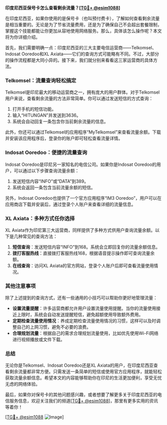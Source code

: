 **印度尼西亚保号卡怎么查看剩余流量？[[TG💪+ @esim1088](https://t.me/s/esim1088)]**

在印度尼西亚，如果你使用的是保号卡（也叫预付费卡），了解如何查看剩余流量是相当重要的。无论是为了节省流量费用，还是为了确保自己不会超出套餐限制，掌握这个技能都能让你更加从容地使用网络服务。那么，具体该怎么操作呢？本文将为你详细介绍。

首先，我们需要明确一点：印度尼西亚的三大主要电信运营商——Telkomsel、Indosat Ooredoo和XL Axiata——它们的查询方式可能略有不同。不过，大部分的操作流程都是大同小异的。接下来，我们就分别来看看这三家运营商的具体方法。

### Telkomsel：流量查询轻松搞定

Telkomsel是印尼最大的移动运营商之一，拥有庞大的用户群体。对于Telkomsel用户来说，查看剩余流量的方法非常简单。你可以通过发送短信的方式查询：

1. 打开手机的短信功能。
2. 输入“HITUNGAN”并发送到3636。
3. 系统会自动回复一条包含你当前剩余流量的信息。

此外，你还可以通过Telkomsel的应用程序“MyTelkomsel”来查看流量余额。下载并安装该应用程序后，登录你的账户即可轻松查看流量详情。

### Indosat Ooredoo：便捷的流量查询

Indosat Ooredoo是印尼另一家知名的电信公司。如果你是Indosat Ooredoo的用户，可以通过以下步骤查询流量余额：

1. 发送短信内容“INFO”或“DATA”到389。
2. 系统会返回一条包含当前流量余额的短信。

另外，Indosat Ooredoo也提供了一个官方应用程序“IM3 Ooredoo”，用户可以在应用商店下载并安装后，通过登录个人账户来查看详细的流量信息。

### XL Axiata：多种方式任你选择

XL Axiata作为印尼第三大运营商，同样提供了多种方式供用户查询流量余额。以下是几种常见的查询方法：

1. **短信查询**：发送短信内容“INFO”到168。系统会立即回复你的流量余额信息。
2. **拨打客服热线**：直接拨打客服热线168，根据语音提示操作即可查询流量余额。
3. **在线查询**：访问XL Axiata的官方网站，登录个人账户后即可查看流量使用情况。

### 其他注意事项

除了上述提到的查询方式，还有一些通用的小技巧可以帮助你更好地管理流量：

- **设置流量提醒**：许多运营商都允许用户设置流量使用提醒。当你的流量使用接近上限时，系统会自动发送提醒短信，避免超额使用导致额外费用。
- **定期检查流量使用情况**：养成定期检查流量使用情况的习惯，这样可以及时调整自己的上网习惯，避免不必要的浪费。
- **合理规划流量**：根据自己的需求合理规划流量使用，比如优先使用Wi-Fi网络进行视频播放或文件下载。

### 总结

无论你是Telkomsel、Indosat Ooredoo还是XL Axiata的用户，在印度尼西亚查看剩余流量都非常方便。只需发送一条简单的短信或使用官方应用程序，就能轻松获取流量余额信息。希望本文的内容能够帮助你在印尼的生活更加便利，享受无忧无虑的网络体验。

最后，如果你对保号卡的其他问题感兴趣，或者想要了解更多关于印度尼西亚的电信服务信息，欢迎关注我们的频道[[TG💪+ @esim1088](https://t.me/s/esim1088)]，那里有更多实用的资讯等着你！

[[TG💪+ @esim1088](https://t.me/s/esim1088) ![Image](https://i.postimg.cc/4NQfJmqS/Snipaste-2025-05-13-00-14-12.png)]